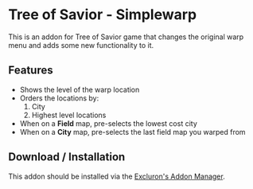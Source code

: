 # Tree of Savior - Simplewarp
This is an addon for Tree of Savior game that changes the original warp menu and adds some new functionality to it. 

## Features

- Shows the level of the warp location
- Orders the locations by:
    1. City
    2. Highest level locations
- When on a <b>Field</b> map, pre-selects the lowest cost city</li>
- When on a <b>City</b> map, pre-selects the last field map you warped from</li>

## Download / Installation
This addon should be installed via the [Excluron's Addon Manager](https://github.com/Excrulon/Tree-of-Savior-Addon-Manager).